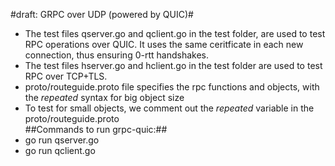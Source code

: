 #draft: GRPC over UDP (powered by QUIC)# <br />
- The test files qserver.go and qclient.go in the test folder,  are used to test RPC operations over QUIC. It uses the same ceritficate in each new connection, thus ensuring 0-rtt handshakes. <br />
- The test files hserver.go and hclient.go in the test folder are used to test RPC over TCP+TLS. <br />
- proto/routeguide.proto file specifies the rpc functions and objects, with the _repeated_ syntax for big object size <br />
- To test for small objects, we comment out the _repeated_ variable in the proto/routeguide.proto <br />
##Commands to run grpc-quic:## <br />
- go run qserver.go <br />
- go run qclient.go <br />
